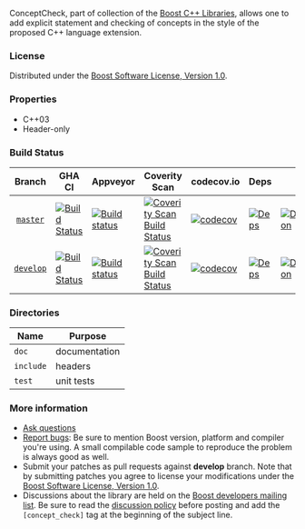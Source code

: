 ConceptCheck, part of collection of the [Boost C++ Libraries](http://github.com/boostorg),
allows one to add explicit statement and checking of concepts in the style of the proposed C++ language extension.

### License

Distributed under the [Boost Software License, Version 1.0](http://www.boost.org/LICENSE_1_0.txt).

### Properties

* C++03
* Header-only

### Build Status

Branch          | GHA CI | Appveyor | Coverity Scan | codecov.io | Deps | Docs | Tests |
:-------------: | ------ | -------- | ------------- | ---------- | ---- | ---- | ----- |
[`master`](https://github.com/boostorg/concept_check/tree/master) | [![Build Status](https://github.com/boostorg/concept_check/actions/workflows/ci.yml/badge.svg?branch=master)](https://github.com/boostorg/concept_check/actions?query=branch:master) | [![Build status](https://ci.appveyor.com/api/projects/status/yoj8ae7yopd903i9/branch/master?svg=true)](https://ci.appveyor.com/project/jeking3/concept_check-gp9xw/branch/master) | [![Coverity Scan Build Status](https://scan.coverity.com/projects/16317/badge.svg)](https://scan.coverity.com/projects/boostorg-concept_check) | [![codecov](https://codecov.io/gh/boostorg/concept_check/branch/master/graph/badge.svg)](https://codecov.io/gh/boostorg/concept_check/branch/master)| [![Deps](https://img.shields.io/badge/deps-master-brightgreen.svg)](https://pdimov.github.io/boostdep-report/master/concept_check.html) | [![Documentation](https://img.shields.io/badge/docs-develop-brightgreen.svg)](https://www.boost.org/doc/libs/master/libs/concept_check/doc/html) | [![Enter the Matrix](https://img.shields.io/badge/matrix-master-brightgreen.svg)](http://www.boost.org/development/tests/master/developer/concept_check.html)
[`develop`](https://github.com/boostorg/concept_check/tree/develop) | [![Build Status](https://github.com/boostorg/concept_check/actions/workflows/ci.yml/badge.svg?branch=develop)](https://github.com/boostorg/concept_check/actions?query=branch:develop)| [![Build status](https://ci.appveyor.com/api/projects/status/yoj8ae7yopd903i9/branch/develop?svg=true)](https://ci.appveyor.com/project/jeking3/concept_check-gp9xw/branch/develop) | [![Coverity Scan Build Status](https://scan.coverity.com/projects/16317/badge.svg)](https://scan.coverity.com/projects/boostorg-concept_check) | [![codecov](https://codecov.io/gh/boostorg/concept_check/branch/develop/graph/badge.svg)](https://codecov.io/gh/boostorg/concept_check/branch/develop) | [![Deps](https://img.shields.io/badge/deps-develop-brightgreen.svg)](https://pdimov.github.io/boostdep-report/develop/concept_check.html) | [![Documentation](https://img.shields.io/badge/docs-develop-brightgreen.svg)](https://www.boost.org/doc/libs/develop/libs/concept_check/doc/html) | [![Enter the Matrix](https://img.shields.io/badge/matrix-develop-brightgreen.svg)](http://www.boost.org/development/tests/develop/developer/concept_check.html)

### Directories

| Name        | Purpose                        |
| ----------- | ------------------------------ |
| `doc`       | documentation                  |
| `include`   | headers                        |
| `test`      | unit tests                     |

### More information

* [Ask questions](http://stackoverflow.com/questions/ask?tags=c%2B%2B,boost,boost-concept_check)
* [Report bugs](https://github.com/boostorg/concept_check/issues): Be sure to mention Boost version, platform and compiler you're using. A small compilable code sample to reproduce the problem is always good as well.
* Submit your patches as pull requests against **develop** branch. Note that by submitting patches you agree to license your modifications under the [Boost Software License, Version 1.0](http://www.boost.org/LICENSE_1_0.txt).
* Discussions about the library are held on the [Boost developers mailing list](http://www.boost.org/community/groups.html#main). Be sure to read the [discussion policy](http://www.boost.org/community/policy.html) before posting and add the `[concept_check]` tag at the beginning of the subject line.
